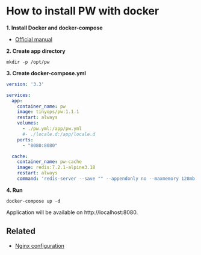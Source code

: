 # How to install PW with docker

**1. Install Docker and docker-compose**

- [Official manual](https://docs.docker.com/engine/install/)

**2. Create app directory**

```shell
mkdir -p /opt/pw
```

**3. Create docker-compose.yml**

```yaml
version: '3.3'

services:
  app:
    container_name: pw
    image: tinyops/pw:1.1.1
    restart: always
    volumes:
      - ./pw.yml:/app/pw.yml
      #- ./locale.d:/app/locale.d
    ports:
      - "8080:8080"

  cache:
    container_name: pw-cache
    image: redis:7.2.1-alpine3.18
    restart: always
    command: 'redis-server --save "" --appendonly no --maxmemory 128mb'
```

**4. Run**

```shell
docker-compose up -d
```

Application will be available on http://localhost:8080.

## Related

- [Nginx configuration](NGINX.md)